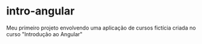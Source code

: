# intro-angular
Meu primeiro projeto envolvendo uma aplicação de cursos fictícia criada no curso "Introdução ao Angular" 
